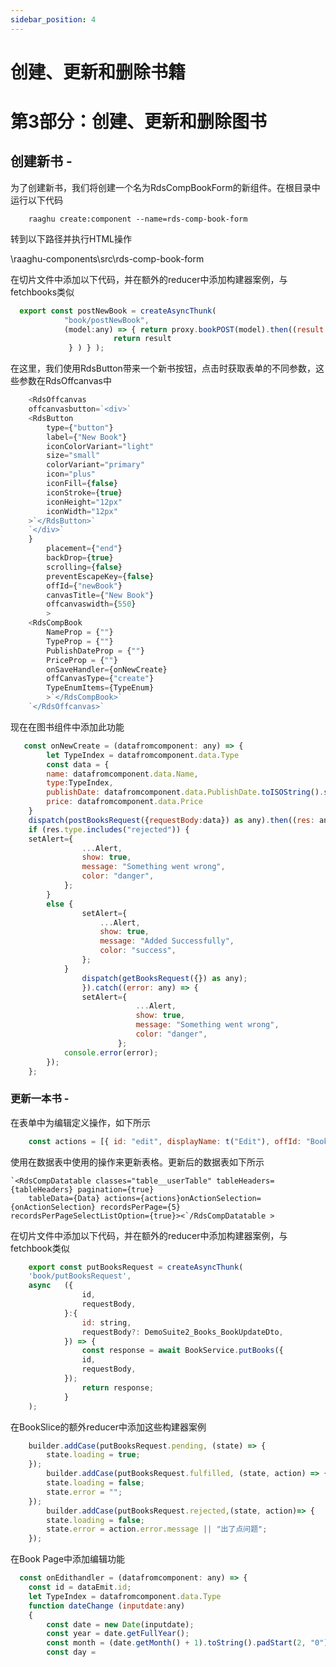 ```yaml
---
sidebar_position: 4
---
```


# 创建、更新和删除书籍

# 第3部分：创建、更新和删除图书

创建新书 -
---------------------

为了创建新书，我们将创建一个名为RdsCompBookForm的新组件。在根目录中运行以下代码

```shell
    raaghu create:component --name=rds-comp-book-form
```

转到以下路径并执行HTML操作

   \raaghu-components\src\rds-comp-book-form

在切片文件中添加以下代码，并在额外的reducer中添加构建器案例，与fetchbooks类似

```javascript
  export const postNewBook = createAsyncThunk(
            "book/postNewBook",
            (model:any) => { return proxy.bookPOST(model).then((result:any)=>{
                       return result
             } ) } );
```

在这里，我们使用RdsButton带来一个新书按钮，点击时获取表单的不同参数，这些参数在RdsOffcanvas中

```javascript
    <RdsOffcanvas
    offcanvasbutton=`<div>`
    <RdsButton
        type={"button"}
        label={"New Book"}
        iconColorVariant="light"
        size="small"
        colorVariant="primary"
        icon="plus"
        iconFill={false}
        iconStroke={true}
        iconHeight="12px"
        iconWidth="12px"
    >`</RdsButton>`
    `</div>`
    }
        placement={"end"}
        backDrop={true}
        scrolling={false}
        preventEscapeKey={false}
        offId={"newBook"}
        canvasTitle={"New Book"}
        offcanvaswidth={550}
        >
    <RdsCompBook
        NameProp = {""}
        TypeProp = {""}
        PublishDateProp = {""}
        PriceProp = {""}
        onSaveHandler={onNewCreate}
        offCanvasType={"create"}
        TypeEnumItems={TypeEnum}
        >`</RdsCompBook>`
    `</RdsOffcanvas>`
```

现在在图书组件中添加此功能

```javascript
   const onNewCreate = (datafromcomponent: any) => {
        let TypeIndex = datafromcomponent.data.Type
        const data = {
        name: datafromcomponent.data.Name,
        type:TypeIndex,
        publishDate: datafromcomponent.data.PublishDate.toISOString().substring(0, 19),
        price: datafromcomponent.data.Price
    }
    dispatch(postBooksRequest({requestBody:data}) as any).then((res: any) => {
    if (res.type.includes("rejected")) {
    setAlert={
                ...Alert,
                show: true,
                message: "Something went wrong",
                color: "danger",
            };
        }
        else {
                setAlert={
                    ...Alert,
                    show: true,
                    message: "Added Successfully",
                    color: "success",
                };
            }
                dispatch(getBooksRequest({}) as any);
                }).catch((error: any) => {
                setAlert={
                            ...Alert,
                            show: true,
                            message: "Something went wrong",
                            color: "danger",
                        };
            console.error(error);
        });
    };
```

### 更新一本书 -

在表单中为编辑定义操作，如下所示

```javascript
    const actions = [{ id: "edit", displayName: t("Edit"), offId: "BookEdit"}]
```

使用在数据表中使用的操作来更新表格。更新后的数据表如下所示

    `<RdsCompDatatable classes="table__userTable" tableHeaders={tableHeaders} pagination={true}
        tableData={Data} actions={actions}onActionSelection={onActionSelection} recordsPerPage={5}  recordsPerPageSelectListOption={true}><`/RdsCompDatatable >

在切片文件中添加以下代码，并在额外的reducer中添加构建器案例，与fetchbook类似

```javascript
    export const putBooksRequest = createAsyncThunk(
    'book/putBooksRequest',
    async   ({
                id,
                requestBody,
            }:{
                id: string,
                requestBody?: DemoSuite2_Books_BookUpdateDto,
            }) => {
                const response = await BookService.putBooks({
                id,
                requestBody,
            });
                return response;
            }
    );
```

在BookSlice的额外reducer中添加这些构建器案例

```javascript
    builder.addCase(putBooksRequest.pending, (state) => {
        state.loading = true;
    });
        builder.addCase(putBooksRequest.fulfilled, (state, action) => {
        state.loading = false;
        state.error = "";
    });
        builder.addCase(putBooksRequest.rejected,(state, action)=> {
        state.loading = false;
        state.error = action.error.message || "出了点问题";
    });
```

在Book Page中添加编辑功能

```javascript
  const onEdithandler = (datafromcomponent: any) => {
    const id = dataEmit.id;
    let TypeIndex = datafromcomponent.data.Type
    function dateChange (inputdate:any)
    {
        const date = new Date(inputdate);
        const year = date.getFullYear();
        const month = (date.getMonth() + 1).toString().padStart(2, "0");
        const day =
